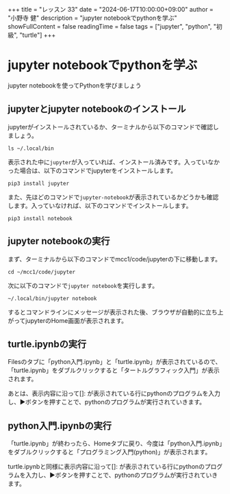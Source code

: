 +++
title = "レッスン 33"
date = "2024-06-17T10:00:00+09:00"
author = "小野寺 健"
description = "jupyter notebookでpythonを学ぶ"
showFullContent = false
readingTime = false
tags = ["jupyter", "python", "初級", "turtle"]
+++
# jupyter notebookでpythonを学ぶ
jupyter notebookを使ってPythonを学びましょう
## jupyterとjupyter notebookのインストール
jupyterがインストールされているか、ターミナルから以下のコマンドで確認しましょう。
```
ls ~/.local/bin
```
表示された中に`jupyter`が入っていれば、インストール済みです。入っていなかった場合は、以下のコマンドでjupyterをインストールします。
```
pip3 install jupyter
```
また、先ほどのコマンドで`jupyter-notebook`が表示されているかどうかも確認します。入っていなければ、以下のコマンドでインストールします。
```
pip3 install notebook
```
## jupyter notebookの実行
まず、ターミナルから以下のコマンドでmcc1/code/jupyterの下に移動します。
```
cd ~/mcc1/code/jupyter
```
次に以下のコマンドで`jupyter notebook`を実行します。
```
~/.local/bin/jupyter notebook
```
するとコマンドラインにメッセージが表示された後、ブラウザが自動的に立ち上がってjupyterのHome画面が表示されます。

## turtle.ipynbの実行
Filesのタブに「python入門.ipynb」と「turtle.ipynb」が表示されているので、「turtle.ipynb」をダブルクリックすると「タートルグラフィック入門」が表示されます。

あとは、表示内容に沿って[]: が表示されている行にpythonのプログラムを入力し、▶ボタンを押すことで、pythonのプログラムが実行されていきます。

## python入門.ipynbの実行
「turtle.ipynb」が終わったら、Homeタブに戻り、今度は「python入門.ipynb」をダブルクリックすると「プログラミング入門(python)」が表示されます。

turtle.ipynbと同様に表示内容に沿って[]: が表示されている行にpythonのプログラムを入力し、▶ボタンを押すことで、pythonのプログラムが実行されていきます。